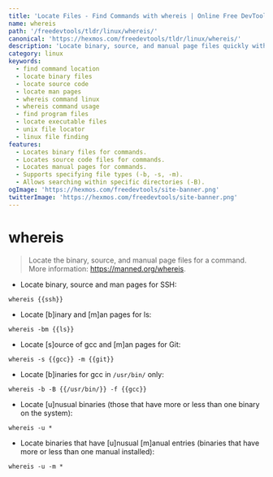 ```yaml
---
title: 'Locate Files - Find Commands with whereis | Online Free DevTools by Hexmos'
name: whereis
path: '/freedevtools/tldr/linux/whereis/'
canonical: 'https://hexmos.com/freedevtools/tldr/linux/whereis/'
description: 'Locate binary, source, and manual page files quickly with whereis.  Find command locations easily and efficiently. Free online tool, no registration required.'
category: linux
keywords:
  - find command location
  - locate binary files
  - locate source code
  - locate man pages
  - whereis command linux
  - whereis command usage
  - find program files
  - locate executable files
  - unix file locator
  - linux file finding
features:
  - Locates binary files for commands.
  - Locates source code files for commands.
  - Locates manual pages for commands.
  - Supports specifying file types (-b, -s, -m).
  - Allows searching within specific directories (-B).
ogImage: 'https://hexmos.com/freedevtools/site-banner.png'
twitterImage: 'https://hexmos.com/freedevtools/site-banner.png'
---
```


# whereis

> Locate the binary, source, and manual page files for a command.
> More information: <https://manned.org/whereis>.

- Locate binary, source and man pages for SSH:

`whereis {{ssh}}`

- Locate [b]inary and [m]an pages for ls:

`whereis -bm {{ls}}`

- Locate [s]ource of gcc and [m]an pages for Git:

`whereis -s {{gcc}} -m {{git}}`

- Locate [b]inaries for gcc in `/usr/bin/` only:

`whereis -b -B {{/usr/bin/}} -f {{gcc}}`

- Locate [u]nusual binaries (those that have more or less than one binary on the system):

`whereis -u *`

- Locate binaries that have [u]nusual [m]anual entries (binaries that have more or less than one manual installed):

`whereis -u -m *`
